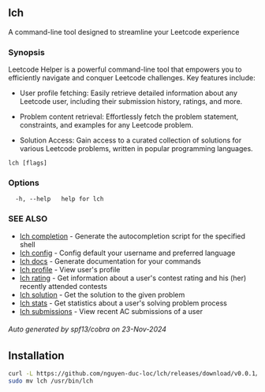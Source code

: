 ## lch

A command-line tool designed to streamline your Leetcode experience

### Synopsis

Leetcode Helper is a powerful command-line tool that empowers you to efficiently navigate and conquer Leetcode challenges. Key features include:

- User profile fetching: Easily retrieve detailed information about any Leetcode user, including their submission history, ratings, and more.

- Problem content retrieval: Effortlessly fetch the problem statement, constraints, and examples for any Leetcode problem.

- Solution Access: Gain access to a curated collection of solutions for various Leetcode problems, written in popular programming languages.


```
lch [flags]
```

### Options

```
  -h, --help   help for lch
```

### SEE ALSO

* [lch completion](lch_completion.md)	 - Generate the autocompletion script for the specified shell
* [lch config](lch_config.md)	 - Config default your username and preferred language
* [lch docs](lch_docs.md)	 - Generate documentation for your commands
* [lch profile](lch_profile.md)	 - View user's profile
* [lch rating](lch_rating.md)	 - Get information about a user's contest rating and his (her) recently attended contests
* [lch solution](lch_solution.md)	 - Get the solution to the given problem
* [lch stats](lch_stats.md)	 - Get statistics about a user's solving problem process
* [lch submissions](lch_submissions.md)	 - View recent AC submissions of a user

###### Auto generated by spf13/cobra on 23-Nov-2024
## Installation

```bash
curl -L https://github.com/nguyen-duc-loc/lch/releases/download/v0.0.1/lch.linux-amd64.tar.gz | tar xvz
sudo mv lch /usr/bin/lch
```
